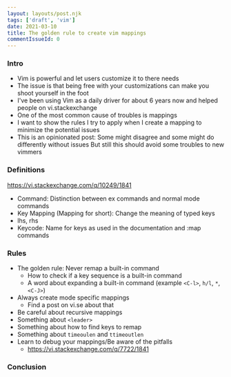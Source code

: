 ```yaml
---
layout: layouts/post.njk
tags: ['draft', 'vim']
date: 2021-03-10
title: The golden rule to create vim mappings
commentIssueId: 0
---
```


### Intro

- Vim is powerful and let users customize it to there needs
- The issue is that being free with your customizations can make you shoot yourself in the foot
- I've been using Vim as a daily driver for about 6 years now and helped people on vi.stackexchange
- One of the most common cause of troubles is mappings
- I want to show the rules I try to apply when I create a mapping to minimize the potential issues
- This is an opinionated post: Some might disagree and some might do differently without issues
  But still this should avoid some troubles to new vimmers

### Definitions

https://vi.stackexchange.com/q/10249/1841

- Command: Distinction between ex commands and normal mode commands
- Key Mapping (Mapping for short): Change the meaning of typed keys
 - lhs, rhs
- Keycode: Name for keys as used in the documentation and :map commands

### Rules

- The golden rule: Never remap a built-in command
  - How to check if a key sequence is a built-in command
  - A word about expanding a built-in command (example `<C-l>`, `h/l`, `*`, `<C-J>`)
- Always create mode specific mappings
  - Find a post on vi.se about that
- Be careful about recursive mappings
- Something about `<leader>`
- Something about how to find keys to remap
- Something about `timeoulen` and `ttimeoutlen`
- Learn to debug your mappings/Be aware of the pitfalls
  - https://vi.stackexchange.com/q/7722/1841

### Conclusion

<!-- vim: set spell: -->
